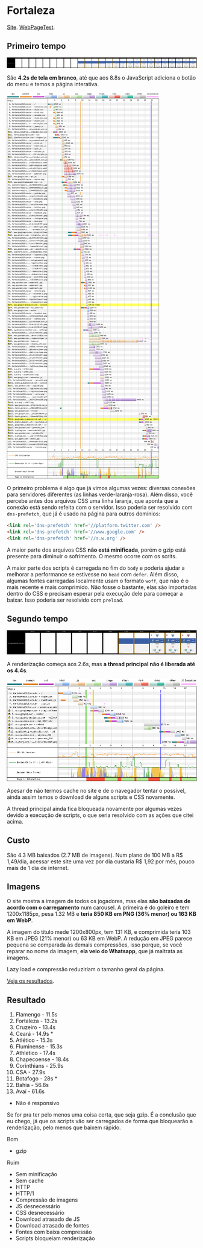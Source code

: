 # Fortaleza

[Site](http://www.fortaleza1918.com.br/). [WebPageTest](https://www.webpagetest.org/result/190422_GY_8c27b162b9169be2ec43f6bc1b5ab946/).

## Primeiro tempo

![](imgs/filmstrip-first-view-run-2.png)

São **4.2s de tela em branco**, até que aos 8.8s o JavaScript adiciona o botão do menu e temos a página interativa.

![](imgs/first-view-run-2.png)

O primeiro problema é algo que já vimos algumas vezes: diversas conexões para servidores diferentes (as linhas verde-laranja-rosa). Além disso, você percebe antes dos arquivos CSS uma linha laranja, que aponta que a conexão está sendo refeita com o servidor. Isso poderia ser resolvido com `dns-prefetch`, que já é usado na página para outros domínios:

```html
<link rel='dns-prefetch' href='//platform.twitter.com' />
<link rel='dns-prefetch' href='//www.google.com' />
<link rel='dns-prefetch' href='//s.w.org' />
```

A maior parte dos arquivos CSS **não está minificada**, porém o gzip está presente para diminuir o sofrimento. O mesmo ocorre com os scrits.

A maior parte dos scripts é carregada no fim do `body` e poderia ajudar a melhorar a performance se estivesse no `head` com `defer`. Além disso, algumas fontes carregadas localmente usam o formato `woff`, que não é o mais recente e mais comprimido. Não fosse o bastante, elas são importadas dentro do CSS e precisam esperar pela execução dele para começar a baixar. Isso poderia ser resolvido com `preload`.

## Segundo tempo

![](imgs/filmstrip-second-view-run-1.png)

A renderização começa aos 2.6s, mas **a thread principal não é liberada até os 4.4s**.

![](imgs/second-view-run-1.png)

Apesar de não termos cache no site e de o navegador tentar o possível, ainda assim temos o download de alguns scripts e CSS novamente.

A thread principal ainda fica bloqueada novamente por algumas vezes devido a execução de scripts, o que seria resolvido com as ações que citei acima.

## Custo

São 4.3 MB baixados (2.7 MB de imagens). Num plano de 100 MB a R$ 1,49/dia, acessar este site uma vez por dia custaria R$ 1,92 por mês, pouco mais de 1 dia de internet.

## Imagens

O site mostra a imagem de todos os jogadores, mas elas **são baixadas de acordo com o carregamento** num carousel. A primeira é do goleiro e tem 1200x1185px, pesa 1.32 MB e **teria 850 KB em PNG (36% menor) ou 163 KB em WebP**.

A imagem do título mede 1200x800px, tem 131 KB, e comprimida teria 103 KB em JPEG (21% menor) ou 63 KB em WebP. A redução em JPEG parece pequena se comparada às demais compressões, isso porque, se você reparar no nome da imagem, **ela veio do Whatsapp**, que já maltrata as imagens.

Lazy load e compressão reduziriam o tamanho geral da página.

[Veja os resultados](imgs/squoosh).

## Resultado

1. Flamengo - 11.5s
1. Fortaleza - 13.2s
1. Cruzeiro - 13.4s
1. Ceará - 14.9s *
1. Atlético - 15.3s
1. Fluminense - 15.3s
1. Athletico - 17.4s
1. Chapecoense - 18.4s
1. Corinthians - 25.9s
1. CSA - 27.9s
1. Botafogo - 28s *
1. Bahia - 56.8s
1. Avaí - 61.6s

* Não é responsivo

Se for pra ter pelo menos uma coisa certa, que seja gzip. É a conclusão que eu chego, já que os scripts vão ser carregados de forma que bloquearão a renderização, pelo menos que baixem rápido.

Bom
- gzip

Ruim
- Sem minificação
- Sem cache
- HTTP
- HTTP/1
- Compressão de imagens
- JS desnecessário
- CSS desnecessário
- Download atrasado de JS
- Download atrasado de fontes
- Fontes com baixa compressão
- Scripts bloqueiam renderização